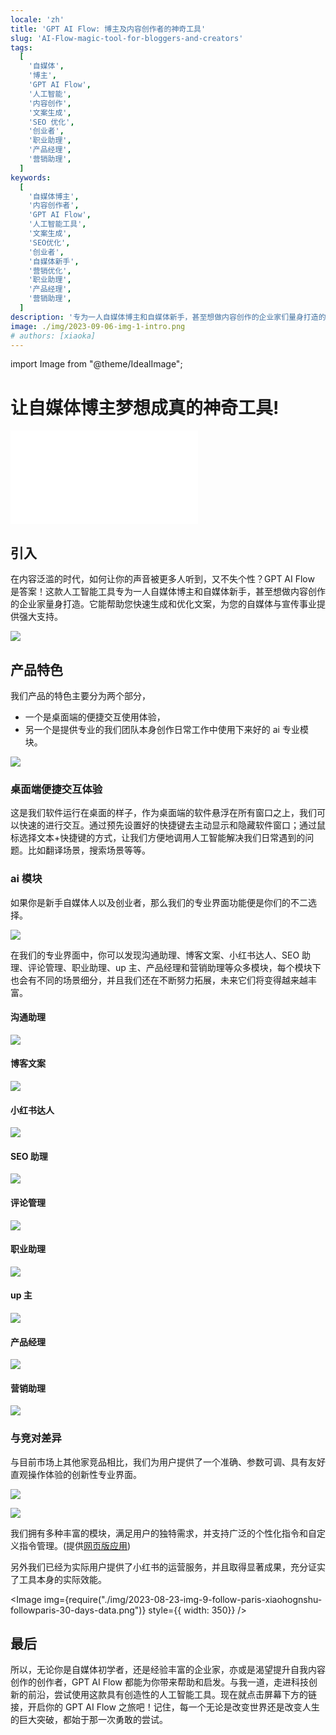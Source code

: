 ```yaml
---
locale: 'zh'
title: 'GPT AI Flow: 博主及内容创作者的神奇工具'
slug: 'AI-Flow-magic-tool-for-bloggers-and-creators'
tags:
  [
    '自媒体',
    '博主',
    'GPT AI Flow',
    '人工智能',
    '内容创作',
    '文案生成',
    'SEO 优化',
    '创业者',
    '职业助理',
    '产品经理',
    '营销助理',
  ]
keywords:
  [
    '自媒体博主',
    '内容创作者',
    'GPT AI Flow',
    '人工智能工具',
    '文案生成',
    'SEO优化',
    '创业者',
    '自媒体新手',
    '营销优化',
    '职业助理',
    '产品经理',
    '营销助理',
  ]
description: '专为一人自媒体博主和自媒体新手，甚至想做内容创作的企业家们量身打造的神奇人工智能工具 – GPT AI Flow。它能帮助您快速生成和优化文案，为您的自媒体与宣传事业提供强大支持。'
image: ./img/2023-09-06-img-1-intro.png
# authors: [xiaoka]
---
```


import Image from "@theme/IdealImage";

# 让自媒体博主梦想成真的神奇工具!

<iframe src="//player.bilibili.com/player.html?aid=490716983&bvid=BV1sN411i7Uh&cid=1259490531&p=1" scrolling="no" border="0" frameBorder="no" framespacing="0" allowFullScreen="true"> </iframe>

## 引入

在内容泛滥的时代，如何让你的声音被更多人听到，又不失个性？GPT AI Flow 是答案！这款人工智能工具专为一人自媒体博主和自媒体新手，甚至想做内容创作的企业家量身打造。它能帮助您快速生成和优化文案，为您的自媒体与宣传事业提供强大支持。

<!-- truncate -->

![](./img/2023-09-06-img-1-intro.png)

## 产品特色

我们产品的特色主要分为两个部分，

- 一个是桌面端的便捷交互使用体验，
- 另一个是提供专业的我们团队本身创作日常工作中使用下来好的 ai 专业模块。

<!-- truncate -->

![](./img/2023-09-06-img-2-basic-presentation.png)

### 桌面端便捷交互体验

这是我们软件运行在桌面的样子，作为桌面端的软件悬浮在所有窗口之上，我们可以快速的进行交互。通过预先设置好的快捷键去主动显示和隐藏软件窗口；通过鼠标选择文本+快捷键的方式，让我们方便地调用人工智能解决我们日常遇到的问题。比如翻译场景，搜索场景等等。

### ai 模块

如果你是新手自媒体人以及创业者，那么我们的专业界面功能便是你们的不二选择。

![](./img/2023-09-06-img-3-proMode-interface.png)

在我们的专业界面中，你可以发现沟通助理、博客文案、小红书达人、SEO 助理、评论管理、职业助理、up 主、产品经理和营销助理等众多模块，每个模块下也会有不同的场景细分，并且我们还在不断努力拓展，未来它们将变得越来越丰富。

#### 沟通助理

![](./img/2023-09-06-img-4-proMode-tab-1-communication.png)

#### 博客文案

![](./img/2023-09-06-img-5-proMode-tab-2-copywriting.png)

#### 小红书达人

![](./img/2023-09-06-img-6-proMode-tab-3-xiaohongshu.png)

#### SEO 助理

![](./img/2023-09-06-img-7-proMode-tab-4-seo.png)

#### 评论管理

![](./img/2023-09-06-img-8-proMode-tab-5-comment.png)

#### 职业助理

![](./img/2023-09-06-img-9-proMode-tab-6-career.png)

#### up 主

![](./img/2023-09-06-img-10-proMode-tab-7-up-zhu.png)

#### 产品经理

![](./img/2023-09-06-img-11-proMode-tab-8-produt-manager.png)

#### 营销助理

![](./img/2023-09-06-img-12-proMode-tab-9-marketing-expert.png)

### 与竞对差异

与目前市场上其他家竞品相比，我们为用户提供了一个准确、参数可调、具有友好直观操作体验的创新性专业界面。

![](./img/2023-09-06-img-13-proMode-tab-2-copywriting-multiple-contexts.png)

![](./img/2023-09-06-img-14-proMode-tab-6-career-multiple-contexts.png)

我们拥有多种丰富的模块，满足用户的独特需求，并支持广泛的个性化指令和自定义指令管理。(提供[网页版应用](https://www.app.gptaiflow.com/))

另外我们已经为实际用户提供了小红书的运营服务，并且取得显著成果，充分证实了工具本身的实际效能。

<Image img={require("./img/2023-08-23-img-9-follow-paris-xiaohognshu-followparis-30-days-data.png")} style={{ width: 350}} />

## 最后

所以，无论你是自媒体初学者，还是经验丰富的企业家，亦或是渴望提升自我内容创作的创作者，GPT AI Flow 都能为你带来帮助和启发。与我一道，走进科技创新的前沿，尝试使用这款具有创造性的人工智能工具。现在就点击屏幕下方的链接，开启你的 GPT AI Flow 之旅吧！记住，每一个无论是改变世界还是改变人生的巨大突破，都始于那一次勇敢的尝试。
